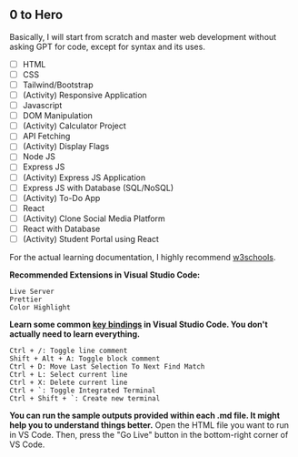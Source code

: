## 0 to Hero
Basically, I will start from scratch and master web development without asking GPT for code, except for syntax and its uses.

- [ ] HTML
- [ ] CSS
- [ ] Tailwind/Bootstrap
- [ ] (Activity) Responsive Application
- [ ] Javascript
- [ ] DOM Manipulation
- [ ] (Activity) Calculator Project
- [ ] API Fetching
- [ ] (Activity) Display Flags
- [ ] Node JS
- [ ] Express JS
- [ ] (Activity) Express JS Application
- [ ] Express JS with Database (SQL/NoSQL)
- [ ] (Activity) To-Do App
- [ ] React
- [ ] (Activity) Clone Social Media Platform
- [ ] React with Database
- [ ] (Activity) Student Portal using React

For the actual learning documentation, I highly recommend <a href="https://www.w3schools.com/html/default.asp">w3schools</a>.

<b>Recommended Extensions in Visual Studio Code:</b>

```
Live Server
Prettier
Color Highlight
```

<b>Learn some common <a href="https://dev.to/devland/100-crucial-keyboard-shortcuts-for-vs-code-users-4474">key bindings</a> in Visual Studio Code. You don't actually need to learn everything.</b>

```
Ctrl + /: Toggle line comment
Shift + Alt + A: Toggle block comment
Ctrl + D: Move Last Selection To Next Find Match
Ctrl + L: Select current line
Ctrl + X: Delete current line
Ctrl + `: Toggle Integrated Terminal
Ctrl + Shift + `: Create new terminal
```

<b>You can run the sample outputs provided within each .md file. It might help you to understand things better.</b> Open the HTML file you want to run in VS Code. Then, press the "Go Live" button in the bottom-right corner of VS Code.
